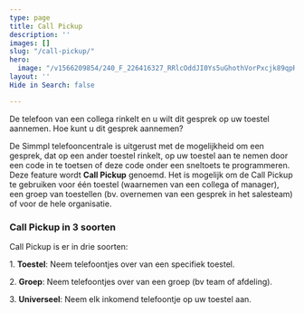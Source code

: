 ```yaml
---
type: page
title: Call Pickup
description: ''
images: []
slug: "/call-pickup/"
hero:
  image: "/v1566209854/240_F_226416327_RRlcOddJI0Ys5uGhothVorPxcjk89qpR_zhcquq.jpg"
layout: ''
Hide in Search: false

---
```

De telefoon van een collega rinkelt en u wilt dit gesprek op uw toestel aannemen. Hoe kunt u dit gesprek aannemen?

De Simmpl telefooncentrale is uitgerust met de mogelijkheid om een gesprek, dat op een ander toestel rinkelt, op uw toestel aan te nemen door een code in te toetsen of deze code onder een sneltoets te programmeren. Deze feature wordt **Call Pickup** genoemd. Het is mogelijk om de Call Pickup te gebruiken voor één toestel (waarnemen van een collega of manager), een groep van toestellen (bv. overnemen van een gesprek in het salesteam) of voor de hele organisatie.

### Call Pickup in 3 soorten

Call Pickup is er in drie soorten:

1\. **Toestel**: Neem telefoontjes over van een specifiek toestel.

2\. **Groep**: Neem telefoontjes over van een groep (bv team of afdeling).

3\. **Universeel**: Neem elk inkomend telefoontje op uw toestel aan.